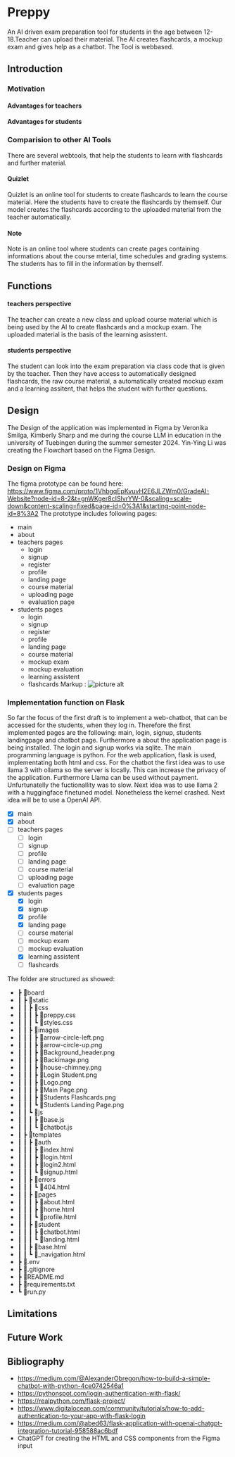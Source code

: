 # Preppy
An AI driven exam preparation tool for students in the age between 12-18.Teacher can upload their material. The AI creates flashcards, a mockup exam and gives help as a chatbot. The Tool is webbased. 

## Introduction 
### Motivation

#### Advantages for teachers

#### Advantages for students

### Comparision to other AI Tools 
There are several webtools, that help the students to learn with flashcards and further material.

#### Quizlet
Quizlet is an online tool for students to create flashcards to learn the course material. Here the students have to create the flashcards by themself. Our model creates the flashcards according to the uploaded material from the teacher automatically. 

#### Note
Note is an online tool where students can create pages containing informations about the course mterial, time schedules and grading systems. The students has to fill in the information by themself. 
## Functions

#### teachers perspective
The teacher can create a new class and upload course material which is being used by the AI to create flashcards and a mockup exam. The uploaded material is the basis of the learning asisstent. 

#### students perspective
The student can look into the exam preparation via class code that is given by the teacher. Then they have access to automatically designed flashcards, the raw course material, a automatically created mockup exam and a learning assitent, that helps the student with further questions.

## Design
The Design of the application was implemented in Figma by Veronika Smilga, Kimberly Sharp and me during the course LLM in education in the university of Tuebingen during the summer semester 2024. Yin-Ying Li was creating the Flowchart based on the Figma Design. 
### Design on Figma
The figma prototype can be found here: https://www.figma.com/proto/1VhbgqEpKvuvH2E6JLZWm0/GradeAI-Website?node-id=8-2&t=gnWKger8cISlvrYW-0&scaling=scale-down&content-scaling=fixed&page-id=0%3A1&starting-point-node-id=8%3A2
The prototype includes following pages: 
- main
- about
- teachers pages
    - login
    - signup
    - register
    - profile
    - landing page
    - course material
    - uploading page
    - evaluation page
- students pages
    - login
    - signup
    - register
    - profile
    - landing page
    - course material
    - mockup exam
    - mockup evaluation
    - learning assistent
    - flashcards
Markup : ![picture alt](board/static/images/Main_Page.png "Figma Main page")

### Implementation function on Flask
So far the focus of the first draft is to implement a web-chatbot, that can be accessed for the students, when they log in. Therefore the first implemented pages are the following: main, login, signup, students landingpage and chatbot page. Furthermore a about the application page is being installed. 
The login and signup works via sqlite. The main programming language is python. For the web application, flask is used, implementating both html and css. 
For the chatbot the first idea was to use llama 3 with ollama so the server is locally. This can increase the privacy of the application. Furthermore Llama can be used without payment. Unfurtunatelly the fuctionallity was to slow. Next idea was to use llama 2 with a huggingface finetuned model. Nonetheless the kernel crashed. Next idea will be to use a OpenAI API. 
- [x] main
- [x] about
- [ ] teachers pages
    - [ ] login
    - [ ] signup
    - [ ] profile
    - [ ] landing page
    - [ ] course material
    - [ ] uploading page
    - [ ] evaluation page
- [x] students pages
    - [x] login
    - [x] signup
    - [x] profile
    - [x] landing page
    - [ ] course material
    - [ ] mockup exam
    - [ ] mockup evaluation
    - [x] learning assistent
    - [ ] flashcards

The folder are structured as showed:
- ┣ 📂board
- ┃ ┣ 📂static
- ┃ ┃ ┣ 📂css
- ┃ ┃ ┃ ┣ 📜preppy.css
- ┃ ┃ ┃ ┗ 📜styles.css
- ┃ ┃ ┣ 📂images
- ┃ ┃ ┃ ┣ 📜arrow-circle-left.png
- ┃ ┃ ┃ ┣ 📜arrow-circle-up.png
- ┃ ┃ ┃ ┣ 📜Background_header.png
- ┃ ┃ ┃ ┣ 📜Backimage.png
- ┃ ┃ ┃ ┣ 📜house-chimney.png
- ┃ ┃ ┃ ┣ 📜Login Student.png
- ┃ ┃ ┃ ┣ 📜Logo.png
- ┃ ┃ ┃ ┣ 📜Main Page.png
- ┃ ┃ ┃ ┣ 📜Students Flashcards.png
- ┃ ┃ ┃ ┗ 📜Students Landing Page.png
- ┃ ┃ ┗ 📂js
- ┃ ┃ ┃ ┣ 📜base.js
- ┃ ┃ ┃ ┗ 📜chatbot.js
- ┃ ┣ 📂templates
- ┃ ┃ ┣ 📂auth
- ┃ ┃ ┃ ┣ 📜index.html
- ┃ ┃ ┃ ┣ 📜login.html
- ┃ ┃ ┃ ┣ 📜login2.html
- ┃ ┃ ┃ ┗ 📜signup.html
- ┃ ┃ ┣ 📂errors
- ┃ ┃ ┃ ┗ 📜404.html
- ┃ ┃ ┣ 📂pages
- ┃ ┃ ┃ ┣ 📜about.html
- ┃ ┃ ┃ ┣ 📜home.html
- ┃ ┃ ┃ ┗ 📜profile.html
- ┃ ┃ ┣ 📂student
- ┃ ┃ ┃ ┣ 📜chatbot.html
- ┃ ┃ ┃ ┗ 📜landing.html
- ┃ ┃ ┣ 📜base.html
- ┃ ┃ ┗ 📜_navigation.html
- ┣ 📜.env
- ┣ 📜.gitignore
- ┣ 📜README.md
- ┣ 📜requirements.txt
- ┗ 📜run.py

## Limitations
## Future Work
## Bibliography
- https://medium.com/@AlexanderObregon/how-to-build-a-simple-chatbot-with-python-4ce0742546a1
- https://pythonspot.com/login-authentication-with-flask/
- https://realpython.com/flask-project/
- https://www.digitalocean.com/community/tutorials/how-to-add-authentication-to-your-app-with-flask-login
- https://medium.com/@abed63/flask-application-with-openai-chatgpt-integration-tutorial-958588ac6bdf
- ChatGPT for creating the HTML and CSS components from the Figma input
